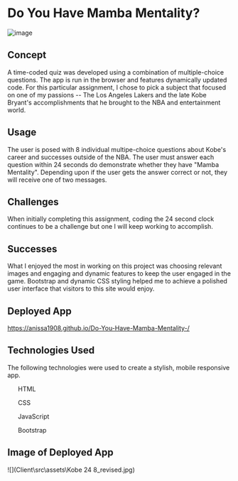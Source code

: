 # Do You Have Mamba Mentality?
![image](https://img.shields.io/badge/license-MIT%20License-green)

## Concept 
A time-coded quiz was developed using a combination of multiple-choice questions. The app is run in the browser and features dynamically updated code. For this particular assignment, I chose to pick a subject that focused on one of my passions -- The Los Angeles Lakers and the late Kobe Bryant's accomplishments that he brought to the NBA and entertainment world. 

## Usage

The user is posed with 8 individual multipe-choice questions about Kobe's career and successes outside of the NBA. The user must answer each question within 24 seconds do demonstrate whether they have "Mamba Mentality". Depending upon if the user gets the answer correct or not, they will receive one of two messages. 

## Challenges

When initially completing this assignment, coding the 24 second clock continues to be a challenge but one I will keep working to accomplish. 

## Successes

What I enjoyed the most in working on this project was choosing relevant images and engaging and dynamic features to keep the user engaged in the game. Bootstrap and dynamic CSS styling helped me to achieve a polished user interface that visitors to this site would enjoy. 

## Deployed App

https://anissa1908.github.io/Do-You-Have-Mamba-Mentality-/

## Technologies Used
<p> The following technologies were used to create a stylish, mobile responsive app.
    <ul>
    <p>HTML</p>
    <p>CSS</p>
    <p>JavaScript</p>
    <p>Bootstrap</p>
    </ul>

## Image of Deployed App
![](Client\src\assets\Kobe 24 8_revised.jpg)








